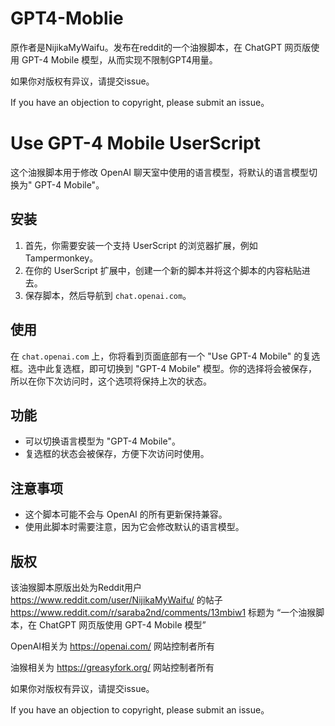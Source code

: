 # GPT4-Moblie

原作者是NijikaMyWaifu。发布在reddit的一个油猴脚本，在 ChatGPT 网页版使用 GPT-4 Mobile 模型，从而实现不限制GPT4用量。

如果你对版权有异议，请提交issue。

If you have an objection to copyright, please submit an issue。

# Use GPT-4 Mobile UserScript

这个油猴脚本用于修改 OpenAI 聊天室中使用的语言模型，将默认的语言模型切换为" GPT-4 Mobile"。

## 安装

1. 首先，你需要安装一个支持 UserScript 的浏览器扩展，例如 Tampermonkey。
2. 在你的 UserScript 扩展中，创建一个新的脚本并将这个脚本的内容粘贴进去。
3. 保存脚本，然后导航到 `chat.openai.com`。

## 使用

在 `chat.openai.com` 上，你将看到页面底部有一个 "Use GPT-4 Mobile" 的复选框。选中此复选框，即可切换到 "GPT-4 Mobile" 模型。你的选择将会被保存，所以在你下次访问时，这个选项将保持上次的状态。

## 功能

- 可以切换语言模型为 "GPT-4 Mobile"。
- 复选框的状态会被保存，方便下次访问时使用。

## 注意事项

- 这个脚本可能不会与 OpenAI 的所有更新保持兼容。
- 使用此脚本时需要注意，因为它会修改默认的语言模型。

## 版权

该油猴脚本原版出处为Reddit用户 https://www.reddit.com/user/NijikaMyWaifu/ 的帖子 https://www.reddit.com/r/saraba2nd/comments/13mbiw1 标题为 “一个油猴脚本，在 ChatGPT 网页版使用 GPT-4 Mobile 模型”

OpenAI相关为 https://openai.com/ 网站控制者所有

油猴相关为 https://greasyfork.org/ 网站控制者所有

如果你对版权有异议，请提交issue。

If you have an objection to copyright, please submit an issue。
